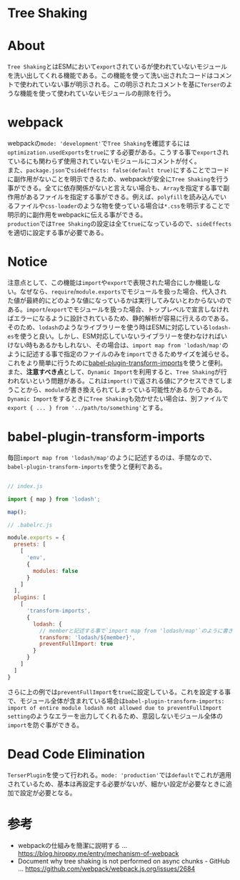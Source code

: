 # Tree Shaking

# About
`Tree Shaking`とはESMにおいて`export`されているが使われていないモジュールを洗い出してくれる機能である。この機能を使って洗い出されたコードはコメントで使われていない事が明示される。この明示されたコメントを基に`Terser`のような機能を使って使われていないモジュールの削除を行う。  

# webpack
webpackの`mode: 'development'`で`Tree Shaking`を確認するには`optimization.usedExports`を`true`にする必要がある。こうする事で`export`されているにも関わらず使用されていないモジュールにコメントが付く。  
また、`package.json`で`sideEffects: false(default true)`にすることでコードに副作用がないことを明示できるため、webpackが安全に`Tree Shaking`を行う事ができる。全てに依存関係がないと言えない場合も、`Array`を指定する事で副作用があるファイルを指定する事ができる。例えば、`polyfill`を読み込んでいるファイルや`css-loader`のような物を使っている場合は`*.css`を明示することで明示的に副作用をwebpackに伝える事ができる。  
`production`では`Tree Shaking`の設定は全て`true`になっているので、`sideEffects`を適切に設定する事が必要である。  

# Notice
注意点として、この機能は`import`や`export`で表現された場合にしか機能しない。なぜなら、`require`/`module.exports`でモジュールを扱った場合、代入された値が最終的にどのような値になっているかは実行してみないとわからないのである。`import`/`export`でモジュールを扱った場合、トップレベルで宣言しなければエラーになるように設計されているため、静的解析が容易に行えるのである。そのため、`lodash`のようなライブラリーを使う時はESMに対応している`lodash-es`を使うと良い。しかし、ESM対応していないライブラリーを使わなければいけない時もあるかもしれない、その場合は、`import map from 'lodash/map'`のように記述する事で指定のファイルのみを`import`できるためサイズを減らせる。これをより簡単に行うために[babel-plugin-transform-imports](#babel-plugin-transform-imports)を使うと便利。  
また、**注意すべき点**として、`Dynamic Import`を利用すると、`Tree Shaking`が行われないという問題がある。これは`import()`で返される値にアクセスできてしまうことから、`module`が書き換えられてしまっている可能性があるからである。`Dynamic Import`をするときに`Tree Shaking`も効かせたい場合は、別ファイルで`export { ... } from '../path/to/something'`とする。

# babel-plugin-transform-imports
毎回`import map from 'lodash/map'`のように記述するのは、手間なので、`babel-plugin-transform-imports`を使うと便利である。  
  
```js

// index.js

import { map } from 'lodash';

map();

// .babelrc.js

module.exports = {
  presets: [
    [
      'env',
      {
        modules: false
      }
    ]
  ],
  plugins: [
    [
      'transform-imports',
      {
        lodash: {
          // memberと記述する事で`import map from 'lodash/map'`のように書き換えられる
          transform: 'lodash/${member}',
          preventFullImport: true
        }
      }
    ]
  ]
}

```
  
さらに上の例では`preventFullImport`を`true`に設定している。これを設定する事で、モジュール全体が含まれている場合は`babel-plugin-transform-imports: import of entire module lodash not allowed due to preventFullImport setting`のようなエラーを出力してくれるため、意図しないモジュール全体の`import`を防ぐ事ができる。

# Dead Code Elimination
`TerserPlugin`を使って行われる。`mode: 'production'`では`default`でこれが適用されているため、基本は再設定する必要がないが、細かい設定が必要なときに追加で設定が必要となる。  
  
# 参考
- webpackの仕組みを簡潔に説明する ... https://blog.hiroppy.me/entry/mechanism-of-webpack
- Document why tree shaking is not performed on async chunks - GitHub ... https://github.com/webpack/webpack.js.org/issues/2684
